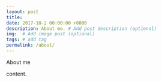 ```yaml
---
layout: post
title: 
date: 2017-10-2 00:00:00 +0800
description: About me. # Add post description (optional)
img:  # Add image post (optional)
tags: # add tag
permalink: /about/
---
```


About me

content.
